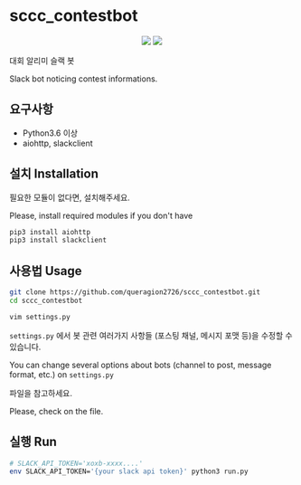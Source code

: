 # sccc_contestbot

<p align="center">
    <img src="https://img.shields.io/badge/Python-3.6%20|%203.7-blue">
    <img src="https://img.shields.io/badge/License-Apache--2.0-blue">
</p>

대회 알리미 슬랙 봇

Slack bot noticing contest informations.


## 요구사항

- Python3.6 이상
- aiohttp, slackclient


## 설치 Installation

필요한 모듈이 없다면, 설치해주세요.

Please, install required modules if you don't have

```sh
pip3 install aiohttp 
pip3 install slackclient
```

## 사용법 Usage

```sh
git clone https://github.com/queragion2726/sccc_contestbot.git
cd sccc_contestbot
```

```sh
vim settings.py
```

`settings.py` 에서 봇 관련 여러가지 사항들 (포스팅 채널, 메시지 포맷 등)을 수정할 수 있습니다.

You can change several options about bots (channel to post, message format, etc.) on `settings.py`

파일을 참고하세요.

Please, check on the file.

## 실행 Run

```sh
# SLACK_API_TOKEN='xoxb-xxxx....'
env SLACK_API_TOKEN='{your slack api token}' python3 run.py
```


